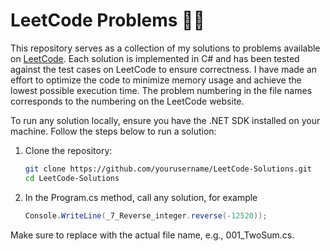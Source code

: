 # LeetCode Problems 🤔🤯

This repository serves as a collection of my solutions to problems available on [LeetCode](https://leetcode.com/problemset/). Each solution is implemented in C# and has been tested against the test cases on LeetCode to ensure correctness. I have made an effort to optimize the code to minimize memory usage and achieve the lowest possible execution time. 
The problem numbering in the file names corresponds to the numbering on the LeetCode website.

To run any solution locally, ensure you have the .NET SDK installed on your machine. Follow the steps below to run a solution:

1. Clone the repository:
   ```sh
   git clone https://github.com/yourusername/LeetCode-Solutions.git
   cd LeetCode-Solutions
2. In the Program.cs method, call any solution, for example 
    ```cs
    Console.WriteLine(_7_Reverse_integer.reverse(-12520));      
Make sure to replace <FileName> with the actual file name, e.g., 001_TwoSum.cs.
